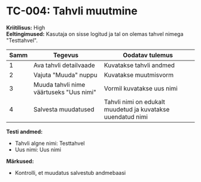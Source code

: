 # TC-004: Tahvli muutmine
**Kriitilisus:** High  
**Eeltingimused:** Kasutaja on sisse logitud ja tal on olemas tahvel nimega "Testtahvel".

| Samm | Tegevus | Oodatav tulemus |
|------|---------|-----------------|
| 1    | Ava tahvli detailvaade | Kuvatakse tahvli andmed |
| 2    | Vajuta "Muuda" nuppu | Kuvatakse muutmisvorm |
| 3    | Muuda tahvli nime väärtuseks "Uus nimi" | Vormil kuvatakse uus nimi |
| 4    | Salvesta muudatused | Tahvli nimi on edukalt muudetud ja kuvatakse uuendatud nimi |

**Testi andmed:**
- Tahvli algne nimi: Testtahvel
- Uus nimi: Uus nimi

**Märkused:**
- Kontrolli, et muudatus salvestub andmebaasi 